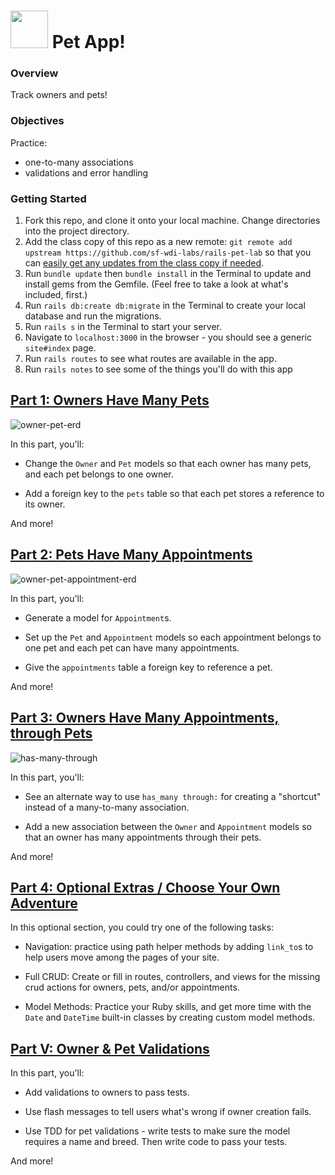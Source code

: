 # <img src="https://cloud.githubusercontent.com/assets/7833470/10899314/63829980-8188-11e5-8cdd-4ded5bcb6e36.png" height="60"> Pet App!

### Overview

Track owners and pets!

### Objectives

Practice:    
- one-to-many associations  
- validations and error handling

### Getting Started

1. Fork this repo, and clone it onto your local machine. Change directories into the project directory.
1. Add the class copy of this repo as a new remote: `git remote add upstream https://github.com/sf-wdi-labs/rails-pet-lab` so that you can [easily get any updates from the class copy if needed](https://help.github.com/articles/syncing-a-fork/).  
2. Run `bundle update` then `bundle install` in the Terminal to update and install gems from the Gemfile. (Feel free to take a look at what's included, first.)
3. Run `rails db:create db:migrate` in the Terminal to create your local database and run the migrations.
4. Run `rails s` in the Terminal to start your server.
5. Navigate to `localhost:3000` in the browser - you should see a generic `site#index` page.   
6. Run `rails routes` to see what routes are available in the app.
7. Run `rails notes` to see some of the things you'll do with this app

## [Part 1: Owners Have Many Pets](docs/part-1.md)

![owner-pet-erd](https://cloud.githubusercontent.com/assets/3254910/22278438/6dd48c66-e278-11e6-8ed6-d24af148672b.png)

In this part, you'll:

* Change the `Owner` and `Pet` models so that each owner has many pets, and each pet belongs to one owner.

* Add a foreign key to the `pets` table so that each pet stores a reference to its owner.  

And more!


## [Part 2: Pets Have Many Appointments](docs/part-2.md)

![owner-pet-appointment-erd](https://cloud.githubusercontent.com/assets/3254910/22278437/6bc4468c-e278-11e6-9813-1855a623a323.png)

In this part, you'll:

 * Generate a model for `Appointment`s.

 * Set up the `Pet` and `Appointment` models so each appointment belongs to one pet and each pet can have many appointments.

 * Give the `appointments` table a foreign key to reference a pet.

And more!

## [Part 3: Owners Have Many Appointments, through Pets](docs/part-3.md)

![has-many-through](https://cloud.githubusercontent.com/assets/3254910/22279369/4fbfcff4-e27f-11e6-94a9-472309b0cdb3.png)

In this part, you'll:

* See an alternate way to use `has_many through:` for creating a "shortcut" instead of a many-to-many association.

* Add a new association between the `Owner` and `Appointment` models so that an owner has many appointments through their pets.

And more!


## [Part 4: Optional Extras / Choose Your Own Adventure](docs/part-4.md)

In this optional section, you could try one of the following tasks:

* Navigation: practice using path helper methods by adding `link_to`s to help users move among the pages of your site.

* Full CRUD: Create or fill in routes, controllers, and views for the missing crud actions for owners, pets, and/or appointments.  

* Model Methods: Practice your Ruby skills, and get more time with the `Date` and `DateTime` built-in classes by creating custom model methods.

## [Part V: Owner & Pet Validations](docs/part-v.md)

In this part, you'll:

* Add validations to owners to pass tests.

* Use flash messages to tell users what's wrong if owner creation fails.

* Use TDD for pet validations - write tests to make sure the model requires a name and breed. Then write code to pass your tests.

And more!
